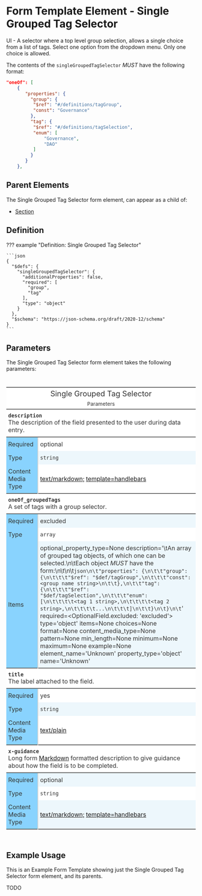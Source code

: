 # Form Template Element - Single Grouped Tag Selector

UI - A selector where a top level group selection, allows a single choice from a list of tags.
Select one option from the dropdown menu.
Only one choice is allowed.

The contents of the `singleGroupedTagSelector` *MUST* have the following format:

```json
"oneOf": [
    {
       "properties": {
         "group": {
          "$ref": "#/definitions/tagGroup",
          "const": "Governance"
         },
         "tag": {
          "$ref": "#/definitions/tagSelection",
          "enum": [
              "Governance",
              "DAO"
          ]
         }
       }
    },
```

## Parent Elements

The Single Grouped Tag Selector form element, can appear as a child of:

* [Section](section.md)

## Definition

<!-- markdownlint-disable MD013 MD046 max-one-sentence-per-line -->
??? example "Definition: Single Grouped Tag Selector"

    ```json
    {
      "$defs": {
        "singleGroupedTagSelector": {
          "additionalProperties": false,
          "required": [
            "group",
            "tag"
          ],
          "type": "object"
        }
      },
      "$schema": "https://json-schema.org/draft/2020-12/schema"
    }
    ```
<!-- markdownlint-enable MD013 MD046 max-one-sentence-per-line -->

## Parameters

The Single Grouped Tag Selector form element takes the following parameters:

<!---HTML START-->
<!-- markdownlint-disable -->
<div id="element_Single_Grouped_Tag_Selector_parameters" style="padding-left:0px;padding-right:0px;padding-top:10px;padding-bottom:10px;overflow-x:auto;overflow-y:auto;width:100%;height:auto;">
<style>
#element_Single_Grouped_Tag_Selector_parameters table {
          font-family: -apple-system, BlinkMacSystemFont, 'Segoe UI', Roboto, Oxygen, Ubuntu, Cantarell, 'Helvetica Neue', 'Fira Sans', 'Droid Sans', Arial, sans-serif;
          -webkit-font-smoothing: antialiased;
          -moz-osx-font-smoothing: grayscale;
        }

#element_Single_Grouped_Tag_Selector_parameters thead, tbody, tfoot, tr, td, th { border-style: none; }
 tr { background-color: transparent; }
#element_Single_Grouped_Tag_Selector_parameters p { margin: 0; padding: 0; }
 #element_Single_Grouped_Tag_Selector_parameters .gt_table { display: table; border-collapse: collapse; line-height: normal; margin-left: auto; margin-right: auto; color: #333333; font-size: 16px; font-weight: normal; font-style: normal; background-color: #FFFFFF; width: 100%; border-top-style: solid; border-top-width: 2px; border-top-color: #5F5F5F; border-right-style: none; border-right-width: 2px; border-right-color: #D3D3D3; border-bottom-style: solid; border-bottom-width: 2px; border-bottom-color: #5F5F5F; border-left-style: none; border-left-width: 2px; border-left-color: #D3D3D3; }
 #element_Single_Grouped_Tag_Selector_parameters .gt_caption { padding-top: 4px; padding-bottom: 4px; }
 #element_Single_Grouped_Tag_Selector_parameters .gt_title { color: #333333; font-size: 125%; font-weight: initial; padding-top: 4px; padding-bottom: 4px; padding-left: 5px; padding-right: 5px; border-bottom-color: #FFFFFF; border-bottom-width: 0; }
 #element_Single_Grouped_Tag_Selector_parameters .gt_subtitle { color: #333333; font-size: 85%; font-weight: initial; padding-top: 3px; padding-bottom: 5px; padding-left: 5px; padding-right: 5px; border-top-color: #FFFFFF; border-top-width: 0; }
 #element_Single_Grouped_Tag_Selector_parameters .gt_heading { background-color: #FFFFFF; text-align: center; border-bottom-color: #FFFFFF; border-left-style: none; border-left-width: 1px; border-left-color: #D3D3D3; border-right-style: none; border-right-width: 1px; border-right-color: #D3D3D3; }
 #element_Single_Grouped_Tag_Selector_parameters .gt_bottom_border { border-bottom-style: solid; border-bottom-width: 2px; border-bottom-color: #5F5F5F; }
 #element_Single_Grouped_Tag_Selector_parameters .gt_col_headings { border-top-style: solid; border-top-width: 2px; border-top-color: #5F5F5F; border-bottom-style: solid; border-bottom-width: 2px; border-bottom-color: #5F5F5F; border-left-style: none; border-left-width: 1px; border-left-color: #D3D3D3; border-right-style: none; border-right-width: 1px; border-right-color: #D3D3D3; }
 #element_Single_Grouped_Tag_Selector_parameters .gt_col_heading { color: #FFFFFF; background-color: #0076BA; font-size: 100%; font-weight: normal; text-transform: inherit; border-left-style: none; border-left-width: 1px; border-left-color: #D3D3D3; border-right-style: none; border-right-width: 1px; border-right-color: #D3D3D3; vertical-align: bottom; padding-top: 5px; padding-bottom: 5px; padding-left: 5px; padding-right: 5px; overflow-x: hidden; }
 #element_Single_Grouped_Tag_Selector_parameters .gt_column_spanner_outer { color: #FFFFFF; background-color: #0076BA; font-size: 100%; font-weight: normal; text-transform: inherit; padding-top: 0; padding-bottom: 0; padding-left: 4px; padding-right: 4px; }
 #element_Single_Grouped_Tag_Selector_parameters .gt_column_spanner_outer:first-child { padding-left: 0; }
 #element_Single_Grouped_Tag_Selector_parameters .gt_column_spanner_outer:last-child { padding-right: 0; }
 #element_Single_Grouped_Tag_Selector_parameters .gt_column_spanner { border-bottom-style: solid; border-bottom-width: 2px; border-bottom-color: #5F5F5F; vertical-align: bottom; padding-top: 5px; padding-bottom: 5px; overflow-x: hidden; display: inline-block; width: 100%; }
 #element_Single_Grouped_Tag_Selector_parameters .gt_spanner_row { border-bottom-style: hidden; }
 #element_Single_Grouped_Tag_Selector_parameters .gt_group_heading { padding-top: 8px; padding-bottom: 8px; padding-left: 5px; padding-right: 5px; color: #333333; background-color: #FFFFFF; font-size: 100%; font-weight: initial; text-transform: inherit; border-top-style: solid; border-top-width: 2px; border-top-color: #5F5F5F; border-bottom-style: solid; border-bottom-width: 2px; border-bottom-color: #5F5F5F; border-left-style: none; border-left-width: 1px; border-left-color: #D3D3D3; border-right-style: none; border-right-width: 1px; border-right-color: #D3D3D3; vertical-align: middle; text-align: left; }
 #element_Single_Grouped_Tag_Selector_parameters .gt_empty_group_heading { padding: 0.5px; color: #333333; background-color: #FFFFFF; font-size: 100%; font-weight: initial; border-top-style: solid; border-top-width: 2px; border-top-color: #5F5F5F; border-bottom-style: solid; border-bottom-width: 2px; border-bottom-color: #5F5F5F; vertical-align: middle; }
 #element_Single_Grouped_Tag_Selector_parameters .gt_from_md> :first-child { margin-top: 0; }
 #element_Single_Grouped_Tag_Selector_parameters .gt_from_md> :last-child { margin-bottom: 0; }
 #element_Single_Grouped_Tag_Selector_parameters .gt_row { padding-top: 8px; padding-bottom: 8px; padding-left: 5px; padding-right: 5px; margin: 10px; border-top-style: none; border-top-width: 1px; border-top-color: #D5D5D5; border-left-style: none; border-left-width: 1px; border-left-color: #D5D5D5; border-right-style: none; border-right-width: 1px; border-right-color: #D5D5D5; vertical-align: middle; overflow-x: hidden; }
 #element_Single_Grouped_Tag_Selector_parameters .gt_stub { color: #333333; background-color: #89D3FE; font-size: 100%; font-weight: initial; text-transform: inherit; border-right-style: solid; border-right-width: 2px; border-right-color: #D5D5D5; padding-left: 5px; padding-right: 5px; }
 #element_Single_Grouped_Tag_Selector_parameters .gt_stub_row_group { color: #333333; background-color: #FFFFFF; font-size: 100%; font-weight: initial; text-transform: inherit; border-right-style: solid; border-right-width: 2px; border-right-color: #D3D3D3; padding-left: 5px; padding-right: 5px; vertical-align: top; }
 #element_Single_Grouped_Tag_Selector_parameters .gt_row_group_first td { border-top-width: 2px; }
 #element_Single_Grouped_Tag_Selector_parameters .gt_row_group_first th { border-top-width: 2px; }
 #element_Single_Grouped_Tag_Selector_parameters .gt_striped { background-color: #EDF7FC; }
 #element_Single_Grouped_Tag_Selector_parameters .gt_table_body { border-top-style: solid; border-top-width: 2px; border-top-color: #5F5F5F; border-bottom-style: solid; border-bottom-width: 2px; border-bottom-color: #5F5F5F; }
 #element_Single_Grouped_Tag_Selector_parameters .gt_sourcenotes { color: #333333; background-color: #FFFFFF; border-bottom-style: none; border-bottom-width: 2px; border-bottom-color: #D3D3D3; border-left-style: none; border-left-width: 2px; border-left-color: #D3D3D3; border-right-style: none; border-right-width: 2px; border-right-color: #D3D3D3; }
 #element_Single_Grouped_Tag_Selector_parameters .gt_sourcenote { font-size: 90%; padding-top: 4px; padding-bottom: 4px; padding-left: 5px; padding-right: 5px; text-align: left; }
 #element_Single_Grouped_Tag_Selector_parameters .gt_left { text-align: left; }
 #element_Single_Grouped_Tag_Selector_parameters .gt_center { text-align: center; }
 #element_Single_Grouped_Tag_Selector_parameters .gt_right { text-align: right; font-variant-numeric: tabular-nums; }
 #element_Single_Grouped_Tag_Selector_parameters .gt_font_normal { font-weight: normal; }
 #element_Single_Grouped_Tag_Selector_parameters .gt_font_bold { font-weight: bold; }
 #element_Single_Grouped_Tag_Selector_parameters .gt_font_italic { font-style: italic; }
 #element_Single_Grouped_Tag_Selector_parameters .gt_super { font-size: 65%; }
 #element_Single_Grouped_Tag_Selector_parameters .gt_footnote_marks { font-size: 75%; vertical-align: 0.4em; position: initial; }
 #element_Single_Grouped_Tag_Selector_parameters .gt_asterisk { font-size: 100%; vertical-align: 0; }

</style>
<table style="table-layout: fixed;; width: 100%" class="gt_table" data-quarto-disable-processing="false" data-quarto-bootstrap="false">
<colgroup>
  <col style="width:10%;"/>
  <col style="width:50%;"/>
</colgroup>

<thead>

  <tr class="gt_heading">
    <td colspan="2" class="gt_heading gt_title gt_font_normal">Single Grouped Tag Selector</td>
  </tr>
  <tr class="gt_heading">
    <td colspan="2" class="gt_heading gt_subtitle gt_font_normal gt_bottom_border">

Parameters

</td>
  </tr>

</thead>
<tbody class="gt_table_body">
  <tr class="gt_group_heading_row">
    <th class="gt_group_heading" colspan="2"><strong><code>description</code></strong><br>The description of the field presented to the user during data entry.</th>
  </tr>
  <tr>
    <th class="gt_row gt_left gt_stub">Required</th>
    <td class="gt_row gt_left">optional</td>
  </tr>
  <tr>
    <th class="gt_row gt_left gt_stub">Type</th>
    <td class="gt_row gt_left gt_striped"><code>string</code></td>
  </tr>
  <tr>
    <th class="gt_row gt_left gt_stub">Content Media Type</th>
    <td class="gt_row gt_left"><a href="https://spec.commonmark.org/0.31.2/">text/markdown;</a> <a href="https://handlebarsjs.com/">template=handlebars</a></td>
  </tr>
  <tr class="gt_group_heading_row">
    <th class="gt_group_heading" colspan="2"><strong><code>oneOf_groupedTags</code></strong><br>A set of tags with a group selector.</th>
  </tr>
  <tr>
    <th class="gt_row gt_left gt_stub">Required</th>
    <td class="gt_row gt_left gt_striped">excluded</td>
  </tr>
  <tr>
    <th class="gt_row gt_left gt_stub">Type</th>
    <td class="gt_row gt_left"><code>array</code></td>
  </tr>
  <tr>
    <th class="gt_row gt_left gt_stub">Items</th>
    <td class="gt_row gt_left gt_striped">optional_property_type=None description='\tAn array of grouped tag objects, of which one can be selected.\n\tEach object <em>MUST</em> have the form:\n\t\n\t<code>json\n\t&quot;properties&quot;: {\n\t\t&quot;group&quot;: {\n\t\t\t&quot;$ref&quot;: &quot;$def/tagGroup&quot;,\n\t\t\t&quot;const&quot;: &lt;group name string&gt;\n\t\t},\n\t\t&quot;tag&quot;: {\n\t\t\t&quot;$ref&quot;: &quot;$def/tagSelection&quot;,\n\t\t\t&quot;enum&quot;: [\n\t\t\t\t&lt;tag 1 string&gt;,\n\t\t\t\t&lt;tag 2 string&gt;,\n\t\t\t\t...\n\t\t\t]\n\t\t}\n\t}\n\t</code>' required=&lt;OptionalField.excluded: 'excluded'&gt; type='object' items=None choices=None format=None content_media_type=None pattern=None min_length=None minimum=None maximum=None example=None element_name='Unknown' property_type='object' name='Unknown'</td>
  </tr>
  <tr class="gt_group_heading_row">
    <th class="gt_group_heading" colspan="2"><strong><code>title</code></strong><br>The label attached to the field.</th>
  </tr>
  <tr>
    <th class="gt_row gt_left gt_stub">Required</th>
    <td class="gt_row gt_left">yes</td>
  </tr>
  <tr>
    <th class="gt_row gt_left gt_stub">Type</th>
    <td class="gt_row gt_left gt_striped"><code>string</code></td>
  </tr>
  <tr>
    <th class="gt_row gt_left gt_stub">Content Media Type</th>
    <td class="gt_row gt_left"><a href="https://www.rfc-editor.org/rfc/rfc2046.html">text/plain</a></td>
  </tr>
  <tr class="gt_group_heading_row">
    <th class="gt_group_heading" colspan="2"><strong><code>x-guidance</code></strong><br>Long form <a href="https://spec.commonmark.org/0.31.2/">Markdown</a> formatted description to give guidance about how the field is to be completed.</th>
  </tr>
  <tr>
    <th class="gt_row gt_left gt_stub">Required</th>
    <td class="gt_row gt_left gt_striped">optional</td>
  </tr>
  <tr>
    <th class="gt_row gt_left gt_stub">Type</th>
    <td class="gt_row gt_left"><code>string</code></td>
  </tr>
  <tr>
    <th class="gt_row gt_left gt_stub">Content Media Type</th>
    <td class="gt_row gt_left gt_striped"><a href="https://spec.commonmark.org/0.31.2/">text/markdown;</a> <a href="https://handlebarsjs.com/">template=handlebars</a></td>
  </tr>
</tbody>


</table>

</div>


<!-- markdownlint-enable -->
<!---HTML END-->

## Example Usage

This is an Example Form Template showing just the Single Grouped Tag Selector form element, and its parents.

TODO

